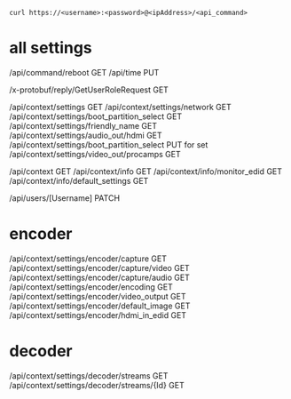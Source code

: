 `curl https://<username>:<password>@<ipAddress>/<api_command>`

# all settings
/api/command/reboot GET
/api/time PUT

/x-protobuf/reply/GetUserRoleRequest GET

/api/context/settings GET
/api/context/settings/network GET
/api/context/settings/boot_partition_select GET
/api/context/settings/friendly_name GET
/api/context/settings/audio_out/hdmi GET
/api/context/settings/boot_partition_select PUT for set
/api/context/settings/video_out/procamps GET

/api/context GET
/api/context/info GET
/api/context/info/monitor_edid GET
/api/context/info/default_settings GET

/api/users/[Username] PATCH

# encoder
/api/context/settings/encoder/capture GET
/api/context/settings/encoder/capture/video GET
/api/context/settings/encoder/capture/audio GET
/api/context/settings/encoder/encoding GET
/api/context/settings/encoder/video_output GET
/api/context/settings/encoder/default_image GET
/api/context/settings/encoder/hdmi_in_edid GET

# decoder
/api/context/settings/decoder/streams GET
/api/context/settings/decoder/streams/{Id} GET
